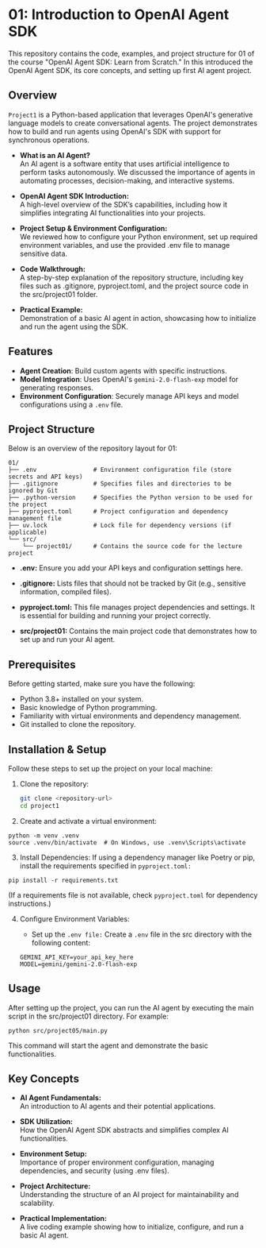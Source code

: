 # 01: Introduction to OpenAI Agent SDK
This repository contains the code, examples, and project structure for 01 of the course "OpenAI Agent SDK: Learn from Scratch." In this introduced the OpenAI Agent SDK, its core concepts, and setting up first AI agent project.
## Overview
`Project1` is a Python-based application that leverages OpenAI's generative language models to create conversational agents. The project demonstrates how to build and run agents using OpenAI's SDK with support for synchronous operations.

- **What is an AI Agent?**  
An AI agent is a software entity that uses artificial intelligence to perform tasks autonomously. We discussed the importance of agents in automating processes, decision-making, and interactive systems.

- **OpenAI Agent SDK Introduction:**  
A high-level overview of the SDK’s capabilities, including how it simplifies integrating AI functionalities into your projects.

- **Project Setup & Environment Configuration:**  
We reviewed how to configure your Python environment, set up required environment variables, and use the provided .env file to manage sensitive data.

- **Code Walkthrough:**  
A step-by-step explanation of the repository structure, including key files such as .gitignore, pyproject.toml, and the project source code in the src/project01 folder.

- **Practical Example:**  
Demonstration of a basic AI agent in action, showcasing how to initialize and run the agent using the SDK.

## Features
- **Agent Creation**: Build custom agents with specific instructions.
- **Model Integration**: Uses OpenAI's `gemini-2.0-flash-exp` model for generating responses.
- **Environment Configuration**: Securely manage API keys and model configurations using a `.env` file.

## Project Structure
Below is an overview of the repository layout for 01:  
```
01/
├── .env                # Environment configuration file (store secrets and API keys)
├── .gitignore          # Specifies files and directories to be ignored by Git
├── .python-version     # Specifies the Python version to be used for the project
├── pyproject.toml      # Project configuration and dependency management file
├── uv.lock             # Lock file for dependency versions (if applicable)
└── src/
    └── project01/      # Contains the source code for the lecture project
```
- **.env:**
Ensure you add your API keys and configuration settings here.

- **.gitignore:**
Lists files that should not be tracked by Git (e.g., sensitive information, compiled files).

- **pyproject.toml:**
This file manages project dependencies and settings. It is essential for building and running your project correctly.

- **src/project01:**
Contains the main project code that demonstrates how to set up and run your AI agent.

## Prerequisites
Before getting started, make sure you have the following:

- Python 3.8+ installed on your system.
- Basic knowledge of Python programming.
- Familiarity with virtual environments and dependency management.
- Git installed to clone the repository.

## Installation & Setup
Follow these steps to set up the project on your local machine:
1. Clone the repository:
   ```sh
   git clone <repository-url>
   cd project1
   ```

2. Create and activate a virtual environment:
```
python -m venv .venv
source .venv/bin/activate  # On Windows, use .venv\Scripts\activate
```
3. Install Dependencies: If using a dependency manager like Poetry or pip, install the requirements specified in `pyproject.toml:`
```
pip install -r requirements.txt
```
(If a requirements file is not available, check `pyproject.toml` for dependency instructions.)

4. Configure Environment Variables:

    - Set up the `.env file:` Create a `.env` file in the src directory with the following content:
    ```
    GEMINI_API_KEY=your_api_key_here
    MODEL=gemini/gemini-2.0-flash-exp
    ```
## Usage
After setting up the project, you can run the AI agent by executing the main script in the src/project01 directory. For example:
```
python src/project05/main.py
```
This command will start the agent and demonstrate the basic functionalities.

## Key Concepts
- **AI Agent Fundamentals:**   
An introduction to AI agents and their potential applications.

- **SDK Utilization:**  
How the OpenAI Agent SDK abstracts and simplifies complex AI functionalities.

- **Environment Setup:**  
Importance of proper environment configuration, managing dependencies, and security (using .env files).

- **Project Architecture:**  
Understanding the structure of an AI project for maintainability and scalability.

- **Practical Implementation:**  
A live coding example showing how to initialize, configure, and run a basic AI agent.

